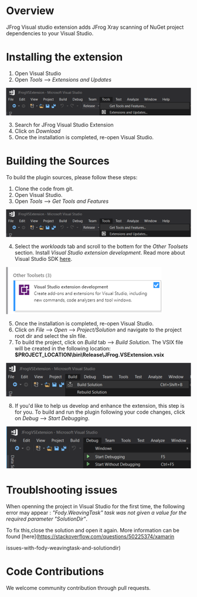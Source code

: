 # Overview
JFrog Visual studio extension adds JFrog Xray scanning of NuGet project dependencies to your Visual Studio.

# Installing the extension
1. Open Visual Studio
2. Open *Tools* --> *Extensions and Updates*

![alt](docs/images/getTools.png)

3. Search for JFrog Visual Studio Extension
4. Click on *Download*
5. Once the installation is completed, re-open Visual Studio.

# Building the Sources

To build the plugin sources, please follow these steps:
1. Clone the code from git.
2. Open Visual Studio.
3. Open *Tools* --> *Get Tools and Features*

![alt](docs/images/getTools.png)

4. Select the *workloads* tab and scroll to the bottem for the *Other Toolsets* section. Install *Visual Studio extension development*. Read more about Visual Studio SDK [here](https://docs.microsoft.com/en-us/visualstudio/extensibility/installing-the-visual-studio-sdk?view=vs-2017).

![alt](docs/images/extension.png)

5. Once the installation is completed, re-open Visual Studio.
6. Click on *File* --> *Open* --> *Project/Solution* and navigate to the project root dir and select the sln file.
7. To build the project, click on *Build* tab --> *Build Solution*. The VSIX file will be created in the following location: **$PROJECT_LOCATION\bin\Release\JFrog.VSExtension.vsix**

![alt](docs/images/build.png)

8. If you'd like to help us develop and enhance the extension, this step is for you.
   To build and run the plugin following your code changes, click on *Debug* --> *Start Debugging*.
                           
![alt](docs/images/debug.png)

# Troublshooting issues
When openning the project in Visual Studio for the first time, the following error may appear : *"Fody.WeavingTask" task was not given a value for the required parameter "SolutionDir"*.

To fix this,close the solution and open it again. More information can be found [here](https://stackoverflow.com/questions/50225374/xamarin

issues-with-fody-weavingtask-and-solutiondir)

# Code Contributions
We welcome community contribution through pull requests.
